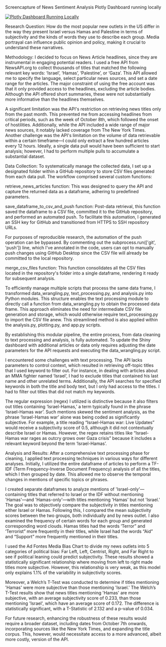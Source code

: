 Screencapture of News Sentiment Analysis Plotly Dashboard running locally


[![Plotly Dashboard Running Locally](https://img.youtube.com/vi/4A--nK6pMNI/0.jpg)](https://www.youtube.com/watch?v=4A--nK6pMNI)

Research Question:
How do the most popular new outlets in the US differ in the way they present Israel versus Hamas and Palestine in terms of subjectivity and the kinds of words they use to describe each group. Media portrayal can influence public opinion and policy, making it crucial to understand these narratives.

Methodology:
I decided to focus on News Article headlines, since they are instrumental in engaging potential readers. I used a free API from NewsAPI.org to collect thousands of titles that matched the following relevant key words: ‘Israel’, ‘Hamas’, ‘Palestine’, or ‘Gaza’. This API allowed me to specify the language, select particular news sources, and set a date range for the articles. The major constraint of using the free account was that it only provided access to the headlines, excluding the article bodies. Although the API offered short summaries, these were not substantially more informative than the headlines themselves.

A significant limitation was the API's restriction on retrieving news titles only from the past month. This prevented me from accessing headlines from critical periods, such as the week of October 8th, which followed the onset of hostilities. Additionally, while the API included a wide range of major news sources, it notably lacked coverage from The New York Times. Another challenge was the API's limitation on the volume of data retrievable within a certain timeframe—I could only extract a few hundred articles every 12 hours. Ideally, a single data pull would have been sufficient to start analysis; however, I had to perform multiple pulls to accumulate a substantial dataset.

Data Collection:
To systematically manage the collected data, I set up a designated folder within a GitHub repository to store CSV files generated from each data pull. The workflow comprised several custom functions:

retrieve_news_articles function: This was designed to query the API and capture the returned data as a dataframe, adhering to predefined parameters.

save_dataframe_to_csv_and_push function: Post-data retrieval, this function saved the dataframe to a CSV file, committed it to the GitHub repository, and performed an automated push. To facilitate this automation, I generated an SSH key for GitHub and transitioned from HTTPS to SSH repository URLs.

For purposes of reproducible research, the automation of the push operation can be bypassed. By commenting out the subprocess.run(['git', 'push']) line, which I've annotated in the code, users can opt to manually push changes using GitHub Desktop since the CSV file will already be committed to the local repository.

merge_csv_files function: This function consolidates all the CSV files located in the repository's folder into a single dataframe, rendering it ready for subsequent analysis.

To efficiently manage multiple scripts that process the same data frame, I transformed data_wrangling.py, text_processing.py, and analysis.py into Python modules. This structure enables the text processing module to directly call a function from data_wrangling.py to obtain the processed data frame. This approach eliminates the need for intermediate CSV file generation and storage, which would otherwise require text_processing.py to import the CSV file anew. This streamlined method is also applied within the analysis.py, plotting.py, and app.py scripts.

By establishing this modular pipeline, the entire process, from data cleaning to text processing and analysis, is fully automated. To update the Shiny dashboard with additional articles or data only requires adjusting the date parameters for the API requests and executing the data_wrangling.py script. 

I encountered some challenges with text processing. The API lacks parameters to control context, which resulted in retrieving off-topic titles that I used keyword to filter out. For instance, in dealing with articles about an MMA fighter named ‘Israel’, I had to exclude titles that contained his last name and other unrelated terms. Additionally, the API searches for specified keywords in both the title and body text, but I only had access to the titles. I had to filter out titles that did not match my keywords.

The regular expression (regex) I utilized is distinctive because it also filters out titles containing ‘Israel-Hamas,’ a term typically found in the phrase ‘Israel-Hamas war’. Such mentions skewed the sentiment analysis, as the phrase ‘Israel-Hamas war’ alone was being coded as significantly subjective. For example, a title reading “Israel-Hamas war: Live Updates” would receive a subjectivity score of 0.5, although it did not contextually describe Israel or Hamas. However, the regex retains titles like “Israel-Hamas war rages as outcry grows over Gaza crisis” because it includes a relevant keyword beyond the term ‘Israel-Hamas’.

Analysis and Results:
After a comprehensive text processing phase for cleaning, I applied text processing techniques in various ways for different analyses. Initially, I utilized the entire dataframe of articles to perform a TF-IDF (Term Frequency-Inverse Document Frequency) analysis of all the titles, which I then grouped by date. This allowed me to observe the temporal changes in mentions of specific topics or phrases.

I created separate dataframes to analyze mentions of 'Israel-only'—containing titles that referred to Israel or the IDF without mentioning 'Hamas'—and 'Hamas-only'—with titles mentioning 'Hamas' but not 'Israel.' The goal was to objectively compare the subjectivity in titles mentioning either Israel or Hamas. Following this, I compared the mean subjectivity scores between the two groups, both individually and by news outlet. I also examined the frequency of certain words for each group and generated corresponding word clouds. Hamas titles had the words ‘Terror” and ‘Terrorist” more frequently in their titles, while Israel had the words “Aid” and “Support” more frequently mentioned in their titles. 

I used the Ad Fontes Media Bias Chart to divide my news outlets into 5 categories of political bias: Far Left, Left, Centrist, Right, and Far Right to see if political leaning could predict subjectivity. These results showed a statistically significant relationship where moving from left to right made titles more subjective. However, this relationship is very weak, as this model only explains 1.1% of the variability in subjectivity scores. 

Moreover, a Welch’s T-Test was conducted to determine if titles mentioning 'Hamas' were more subjective than those mentioning 'Israel.' The Welch’s T-Test results show that news titles mentioning 'Hamas' are more subjective, with an average subjectivity score of 0.233, than those mentioning 'Israel', which have an average score of 0.172. The difference is statistically significant, with a T-Statistic of 2.132 and a p-value of 0.034.

For future research, enhancing the robustness of these results would require a broader dataset, including dates from October 7th onwards, incorporating sources like the New York Times, and expanding the title corpus. This, however, would necessitate access to a more advanced, albeit more costly, version of the API.

